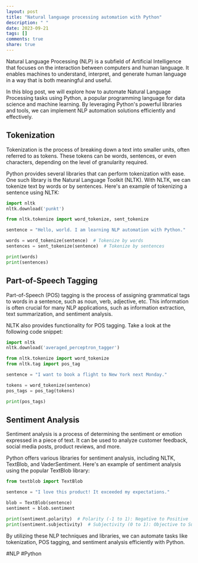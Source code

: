 ```yaml
---
layout: post
title: "Natural language processing automation with Python"
description: " "
date: 2023-09-21
tags: []
comments: true
share: true
---
```


Natural Language Processing (NLP) is a subfield of Artificial Intelligence that focuses on the interaction between computers and human language. It enables machines to understand, interpret, and generate human language in a way that is both meaningful and useful.

In this blog post, we will explore how to automate Natural Language Processing tasks using Python, a popular programming language for data science and machine learning. By leveraging Python's powerful libraries and tools, we can implement NLP automation solutions efficiently and effectively.

## Tokenization

Tokenization is the process of breaking down a text into smaller units, often referred to as tokens. These tokens can be words, sentences, or even characters, depending on the level of granularity required.

Python provides several libraries that can perform tokenization with ease. One such library is the Natural Language Toolkit (NLTK). With NLTK, we can tokenize text by words or by sentences. Here's an example of tokenizing a sentence using NLTK:

```python
import nltk
nltk.download('punkt')

from nltk.tokenize import word_tokenize, sent_tokenize

sentence = "Hello, world. I am learning NLP automation with Python."

words = word_tokenize(sentence)  # Tokenize by words
sentences = sent_tokenize(sentence)  # Tokenize by sentences

print(words)
print(sentences)
```

## Part-of-Speech Tagging

Part-of-Speech (POS) tagging is the process of assigning grammatical tags to words in a sentence, such as noun, verb, adjective, etc. This information is often crucial for many NLP applications, such as information extraction, text summarization, and sentiment analysis.

NLTK also provides functionality for POS tagging. Take a look at the following code snippet:

```python
import nltk
nltk.download('averaged_perceptron_tagger')

from nltk.tokenize import word_tokenize
from nltk.tag import pos_tag

sentence = "I want to book a flight to New York next Monday."

tokens = word_tokenize(sentence)
pos_tags = pos_tag(tokens)

print(pos_tags)
```

## Sentiment Analysis

Sentiment analysis is a process of determining the sentiment or emotion expressed in a piece of text. It can be used to analyze customer feedback, social media posts, product reviews, and more.

Python offers various libraries for sentiment analysis, including NLTK, TextBlob, and VaderSentiment. Here's an example of sentiment analysis using the popular TextBlob library:

```python
from textblob import TextBlob

sentence = "I love this product! It exceeded my expectations."

blob = TextBlob(sentence)
sentiment = blob.sentiment

print(sentiment.polarity)  # Polarity (-1 to 1): Negative to Positive
print(sentiment.subjectivity)  # Subjectivity (0 to 1): Objective to Subjective
```

By utilizing these NLP techniques and libraries, we can automate tasks like tokenization, POS tagging, and sentiment analysis efficiently with Python.

#NLP #Python